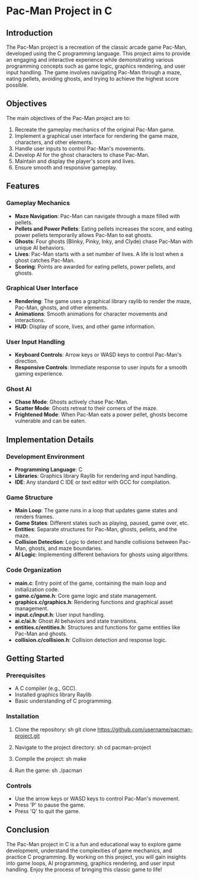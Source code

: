 # Pac-Man Project in C

## Introduction

The Pac-Man project is a recreation of the classic arcade game Pac-Man, developed using the C programming language. This project aims to provide an engaging and interactive experience while demonstrating various programming concepts such as game logic, graphics rendering, and user input handling. The game involves navigating Pac-Man through a maze, eating pellets, avoiding ghosts, and trying to achieve the highest score possible.

## Objectives

The main objectives of the Pac-Man project are to:

1. Recreate the gameplay mechanics of the original Pac-Man game.
2. Implement a graphical user interface for rendering the game maze, characters, and other elements.
3. Handle user inputs to control Pac-Man's movements.
4. Develop AI for the ghost characters to chase Pac-Man.
5. Maintain and display the player's score and lives.
6. Ensure smooth and responsive gameplay.

## Features

### Gameplay Mechanics

- **Maze Navigation**: Pac-Man can navigate through a maze filled with pellets.
- **Pellets and Power Pellets**: Eating pellets increases the score, and eating power pellets temporarily allows Pac-Man to eat ghosts.
- **Ghosts**: Four ghosts (Blinky, Pinky, Inky, and Clyde) chase Pac-Man with unique AI behaviors.
- **Lives**: Pac-Man starts with a set number of lives. A life is lost when a ghost catches Pac-Man.
- **Scoring**: Points are awarded for eating pellets, power pellets, and ghosts.

### Graphical User Interface

- **Rendering**: The game uses a graphical library raylib to render the maze, Pac-Man, ghosts, and other elements.
- **Animations**: Smooth animations for character movements and interactions.
- **HUD**: Display of score, lives, and other game information.

### User Input Handling

- **Keyboard Controls**: Arrow keys or WASD keys to control Pac-Man's direction.
- **Responsive Controls**: Immediate response to user inputs for a smooth gaming experience.

### Ghost AI

- **Chase Mode**: Ghosts actively chase Pac-Man.
- **Scatter Mode**: Ghosts retreat to their corners of the maze.
- **Frightened Mode**: When Pac-Man eats a power pellet, ghosts become vulnerable and can be eaten.

## Implementation Details

### Development Environment

- **Programming Language**: C
- **Libraries**: Graphics library Raylib for rendering and input handling.
- **IDE**: Any standard C IDE or text editor with GCC for compilation.

### Game Structure

- **Main Loop**: The game runs in a loop that updates game states and renders frames.
- **Game States**: Different states such as playing, paused, game over, etc.
- **Entities**: Separate structures for Pac-Man, ghosts, pellets, and the maze.
- **Collision Detection**: Logic to detect and handle collisions between Pac-Man, ghosts, and maze boundaries.
- **AI Logic**: Implementing different behaviors for ghosts using algorithms.

### Code Organization

- **main.c**: Entry point of the game, containing the main loop and initialization code.
- **game.c/game.h**: Core game logic and state management.
- **graphics.c/graphics.h**: Rendering functions and graphical asset management.
- **input.c/input.h**: User input handling.
- **ai.c/ai.h**: Ghost AI behaviors and state transitions.
- **entities.c/entities.h**: Structures and functions for game entities like Pac-Man and ghosts.
- **collision.c/collision.h**: Collision detection and response logic.

## Getting Started

### Prerequisites

- A C compiler (e.g., GCC).
- Installed graphics library Raylib
- Basic understanding of C programming.

### Installation

1. Clone the repository:
   sh
   git clone https://github.com/username/pacman-project.git
   
2. Navigate to the project directory:
   sh
   cd pacman-project
   
3. Compile the project:
   sh
   make
   
4. Run the game:
   sh
   ./pacman
   

### Controls

- Use the arrow keys or WASD keys to control Pac-Man's movement.
- Press 'P' to pause the game.
- Press 'Q' to quit the game.

## Conclusion

The Pac-Man project in C is a fun and educational way to explore game development, understand the complexities of game mechanics, and practice C programming. By working on this project, you will gain insights into game loops, AI programming, graphics rendering, and user input handling. Enjoy the process of bringing this classic game to life!
